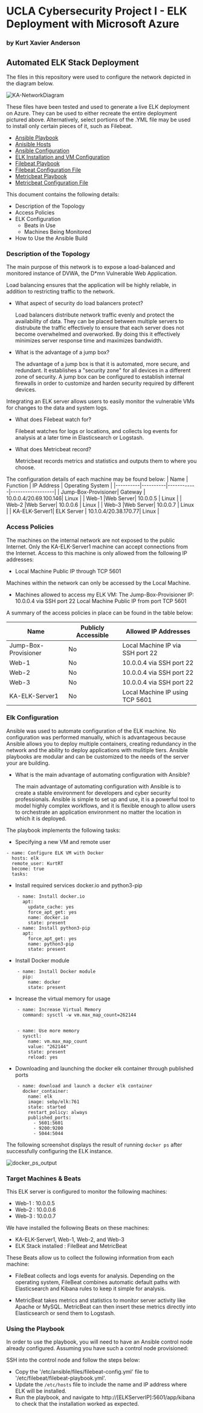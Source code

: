# UCLA Cybersecurity Project I - ELK Deployment with Microsoft Azure
### by Kurt Xavier Anderson

## Automated ELK Stack Deployment

The files in this repository were used to configure the network depicted in the diagram below.

![KA-NetworkDiagram](https://user-images.githubusercontent.com/85702906/140440104-c3701f7d-9863-41bf-b611-1fe17773bf55.PNG)


These files have been tested and used to generate a live ELK deployment on Azure. They can be used to either recreate the entire deployment pictured above. Alternatively, select portions of the .YML file may be used to install only certain pieces of it, such as Filebeat.

  - [Ansible Playbook](https://github.com/kurtxavier11/First_ELK_Stack/blob/main/Linux/pentest.yml)
  - [Anisible Hosts](https://github.com/kurtxavier11/First_ELK_Stack/blob/main/Ansible/hosts)
  - [Ansible Configuration](https://github.com/kurtxavier11/First_ELK_Stack/blob/main/Ansible/ansible.cfg)
  - [ELK Installation and VM Configuration](https://github.com/kurtxavier11/First_ELK_Stack/blob/main/Linux/install-elk.yml)
  - [Filebeat Playbook](https://github.com/kurtxavier11/First_ELK_Stack/blob/main/Linux/filebeat-playbook.yml)
  - [Filebeat Configuration File](https://github.com/kurtxavier11/First_ELK_Stack/blob/main/Linux/filebeat-config.yml)
  - [Metricbeat Playbook](https://github.com/kurtxavier11/First_ELK_Stack/blob/main/Linux/metricbeat-playbook.yml)
  - [Metricbeat Configuration File](https://github.com/kurtxavier11/First_ELK_Stack/blob/main/Linux/metricbeat-config.yml)


This document contains the following details:
- Description of the Topology
- Access Policies
- ELK Configuration
  - Beats in Use
  - Machines Being Monitored
- How to Use the Ansible Build


### Description of the Topology

The main purpose of this network is to expose a load-balanced and monitored instance of DVWA, the D*mn Vulnerable Web Application.

Load balancing ensures that the application will be highly reliable, in addition to restricting traffic to the network.
- What aspect of security do load balancers protect?
    
    Load balancers distribute network traffic evenly and protect the availability of data. They can be placed between multiple servers to distrubute the traffic effectively to ensure that each server does not become overwhelmed and overworked. By doing this it effectively minimizes server response time and maximizes bandwidth.
 
- What is the advantage of a jump box?    
    
    The advantage of a jump box is that it is automated, more secure, and redundant. It establishes a "security zone" for all devices in a different zone of security. A jump box can be configured to establish internal firewalls in order to customize and harden security required by different devices. 

Integrating an ELK server allows users to easily monitor the vulnerable VMs for changes to the data and system logs.
- What does Filebeat watch for?
  
  Filebeat watches for logs or locations, and collects log events for analysis at a later time in Elasticsearch or Logstash.

- What does Metricbeat record? 
 
  Metricbeat records metrics and statistics and outputs them to where you choose. 

The configuration details of each machine may be found below:
| Name     | Function | IP Address | Operating System |
|----------|----------|------------|------------------|
| Jump-Box-Provisioner| Gateway  | 10.0.0.4/20.69.100.146| Linux |
| Web-1    |Web Server| 10.0.0.5   | Linux            |
| Web-2    |Web Server| 10.0.0.6   | Linux            |
| Web-3    |Web Server| 10.0.0.7   | Linux            |
| KA-ELK-Server1| ELK Server | 10.1.0.4/20.38.170.77| Linux        |

### Access Policies

The machines on the internal network are not exposed to the public Internet. Only the KA-ELK-Server1 machine can accept connections from the Internet. 
Access to this machine is only allowed from the following IP addresses:
- Local Machine Public IP through TCP 5601

Machines within the network can only be accessed by the Local Machine.
- Machines allowed to access my ELK VM:
  The Jump-Box-Provisioner IP: 10.0.0.4 via SSH port 22
  Local Machine Public IP from port TCP 5601


A summary of the access policies in place can be found in the table below:

| Name     | Publicly Accessible | Allowed IP Addresses |
|----------|---------------------|----------------------|
| Jump-Box-Provisioner | No      | Local Machine IP via SSH port 22    |
| Web-1    | No                  | 10.0.0.4 via SSH port 22                  |
| Web-2    |  No                 | 10.0.0.4 via SSH port 22                     |
| Web-3    | No                  | 10.0.0.4 via SSH port 22|
| KA-ELK-Server1| No             | Local Machine IP using TCP 5601|

### Elk Configuration

Ansible was used to automate configuration of the ELK machine. No configuration was performed manually, which is advantageous because Ansible allows you to deploy multiple containers, creating redundancy in the network and the ability to deploy applications with mulitiple tiers. Ansible playbooks are modular and can be customized to the needs of the server your are building.
- What is the main advantage of automating configuration with Ansible?
  
  The main advantage of automating configuration with Ansible is to create a stable environment for developers and cyber security professionals. Ansible is simple to set up and use, it is a powerful tool to model highly complex workflows, and it is flexible enough to allow users to orchestrate an application environment no matter the location in which it is deployed. 

The playbook implements the following tasks:
- Specifying a new VM and remote user
```
- name: Configure ELK VM with Docker
  hosts: elk
  remote_user: KurtRT
  become: true
  tasks:
```
- Install required services docker.io and python3-pip
```
    - name: Install docker.io
      apt:
        update_cache: yes
        force_apt_get: yes
        name: docker.io
        state: present
    - name: Install python3-pip
      apt:
        force_apt_get: yes
        name: python3-pip
        state: present
```
- Install Docker module
```
    - name: Install Docker module
      pip:
        name: docker
        state: present
```
- Increase the virtual memory for usage
```
    - name: Increase Virtual Memory
      command: sysctl -w vm.max_map_count=262144


    - name: Use more memory
      sysctl:
        name: vm.max_map_count
        value: "262144"
        state: present
        reload: yes
```
- Downloading and launching the docker elk container through published ports
```
    - name: download and launch a docker elk container
      docker_container:
        name: elk
        image: sebp/elk:761
        state: started
        restart_policy: always
        published_ports:
          - 5601:5601
          - 9200:9200
          - 5044:5044
```

The following screenshot displays the result of running `docker ps` after successfully configuring the ELK instance.

![docker_ps_output](https://user-images.githubusercontent.com/85702906/140440031-597011e3-4380-41e3-ad63-64722388b396.PNG)


### Target Machines & Beats
This ELK server is configured to monitor the following machines:

- Web-1 : 10.0.0.5
- Web-2 : 10.0.0.6
- Web-3 : 10.0.0.7

We have installed the following Beats on these machines:

- KA-ELK-Server1, Web-1, Web-2, and Web-3
- ELK Stack installed : FileBeat and MetricBeat

These Beats allow us to collect the following information from each machine:

- FileBeat collects and logs events for analysis. Depending on the operating system, FileBeat combines automatic default paths with Elasticsearch and Kibana rules to keep it simple for analysis. 

- MetricBeat takes metrics and statistics to monitor server activity like Apache or MySQL. MetricBeat can then insert these metrics directly into Elasticsearch or send them to Logstash. 

### Using the Playbook
In order to use the playbook, you will need to have an Ansible control node already configured. Assuming you have such a control node provisioned: 

SSH into the control node and follow the steps below:
- Copy the '/etc/ansible/files/filebeat-config.yml' file to '/etc/filebeat/filebeat-playbook.yml'.
- Update the ```/etc/hosts``` file to include the name and IP address where ELK will be installed.
- Run the playbook, and navigate to http://[ELKServerIP]:5601/app/kibana to check that the installation worked as expected.

